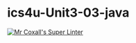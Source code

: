 # ics4u-Unit3-03-java

[![Mr Coxall's Super Linter](https://github.com/Peter-Gemmell/ics4u-Unit3-03-java/workflows/Mr%20Coxall's%20Super%20Linter/badge.svg)](https://github.com/Peter-Gemmell/ics4u-Unit3-03-java/actions/)
